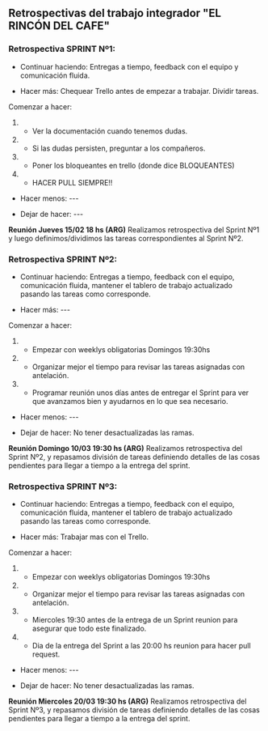 ## Retrospectivas del trabajo integrador "EL RINCÓN DEL CAFE"

### Retrospectiva SPRINT Nº1:

- Continuar haciendo: Entregas a tiempo, feedback con el equipo y comunicación fluida.

- Hacer más: Chequear Trello antes de empezar a trabajar. Dividir tareas.

Comenzar a hacer:

1. - Ver la documentación cuando tenemos dudas.
2. - Si las dudas persisten, preguntar a los compañeros.
3. - Poner los bloqueantes en trello (donde dice BLOQUEANTES)
4. - HACER PULL SIEMPRE!!

- Hacer menos: ---

- Dejar de hacer: ---

**Reunión Jueves 15/02 18 hs (ARG)**
Realizamos retrospectiva del Sprint Nº1 y luego definimos/dividimos las tareas correspondientes al Sprint Nº2.

### Retrospectiva SPRINT Nº2:

- Continuar haciendo: Entregas a tiempo, feedback con el equipo, comunicación fluida, mantener el tablero de trabajo actualizado pasando las tareas como corresponde.

- Hacer más: ---

Comenzar a hacer:

1. - Empezar con weeklys obligatorias Domingos 19:30hs
2. - Organizar mejor el tiempo para revisar las tareas asignadas con antelación.
3. - Programar reunión unos días antes de entregar el Sprint para ver que avanzamos bien y ayudarnos en lo que sea necesario.

- Hacer menos: ---

- Dejar de hacer: No tener desactualizadas las ramas.

**Reunión Domingo 10/03 19:30 hs (ARG)**
Realizamos retrospectiva del Sprint Nº2, y repasamos división de tareas definiendo detalles de las cosas pendientes para llegar a tiempo a la entrega del sprint.



### Retrospectiva SPRINT Nº3:

- Continuar haciendo: Entregas a tiempo, feedback con el equipo, comunicación fluida, mantener el tablero de trabajo actualizado pasando las tareas como corresponde.

- Hacer más: Trabajar mas con el Trello.

Comenzar a hacer:

1. - Empezar con weeklys obligatorias Domingos 19:30hs
2. - Organizar mejor el tiempo para revisar las tareas asignadas con antelación.
3. - Miercoles 19:30 antes de la entrega de un Sprint reunion para asegurar que todo este finalizado.
4. - Dia de la entrega del Sprint a las 20:00 hs reunion para hacer pull request.

- Hacer menos: ---

- Dejar de hacer: No tener desactualizadas las ramas.

**Reunión Miercoles 20/03 19:30 hs (ARG)**
Realizamos retrospectiva del Sprint Nº3, y repasamos división de tareas definiendo detalles de las cosas pendientes para llegar a tiempo a la entrega del sprint.

